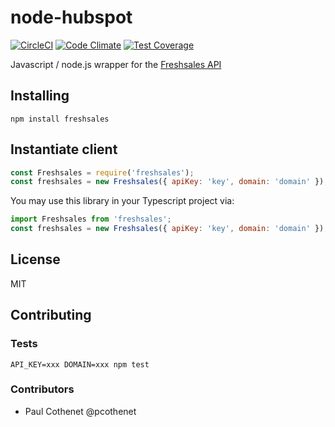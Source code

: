 # node-hubspot
[![CircleCI](https://circleci.com/gh/MadKudu/node-freshsales.svg?style=svg)](https://circleci.com/gh/MadKudu/node-freshsales)
[![Code Climate](https://codeclimate.com/github/https://codeclimate.com/github/MadKudu/node-freshsales/badges/gpa.svg)](https://codeclimate.com/github/https://codeclimate.com/github/MadKudu/node-freshsales)
[![Test Coverage](https://codeclimate.com/github/https://codeclimate.com/github/MadKudu/node-freshsales/badges/coverage.svg)](https://codeclimate.com/github/https://codeclimate.com/github/MadKudu/node-freshsales/coverage)

Javascript / node.js wrapper for the [Freshsales API](https://www.freshsales.io/api/)

## Installing

```shell
npm install freshsales
```

## Instantiate client

```javascript
const Freshsales = require('freshsales');
const freshsales = new Freshsales({ apiKey: 'key', domain: 'domain' });
```

You may use this library in your Typescript project via:

```javascript
import Freshsales from 'freshsales';
const freshsales = new Freshsales({ apiKey: 'key', domain: 'domain' });
```

## License

MIT

## Contributing

### Tests

```
API_KEY=xxx DOMAIN=xxx npm test
```

### Contributors

- Paul Cothenet @pcothenet
